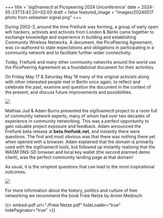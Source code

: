 +++
title = 'sig0namectl at Picopeering 2024 Unconference'
date = 2024-05-23T13:42:20+02:00
draft = false
featured_image = "images/20240517 photo from sebastian signal.png"
+++

During 2002-3, around the time Freifunk was forming, a group of early open wifi hackers, activists and activists from London & Berlin came together to exchange knowledge and experience in building and establishing Community Wireless Networks. A document, the PicoPeering Agreement, was co-authored to state expectations and obligations in participating in a community network and to facilitate further wider connectivity.

Today, Freifunk and many other community networks around the world use the PicoPeering Agreement as a foundational document for their activities.


On Friday May 17 & Saturday May 18 many of the original activists along with other interested people met in Berlin once again, to reflect and celebrate the past, examine and question the document in the context of the present, and discuss future improvements and possibilities.

<img class="special-img-class" src="/images/20240519 from Juergen over signal.jpeg" />

Mathias Jud & Adam Burns presented the sig0namectl project to a room full of community network experts, many of whom had over two decades of experience in community networking. This was a perfect opportunity to gain valuable project exposure and feedback. Adam announced the Freifunk beta release at **beta.freifunk.net**, and instantly there were questions. The first and most obvious was that there was nothing there yet when opened with a browser. Adam explained that the domain is primarily used with the sig0namectl tools, but followed up instantly realising that the WASM DNS-SD browser and local key wallet (the second planned demo client), was the perfect community landing page at that domain!

As usual, it is the simplest questions that can lead to the most inspirational outcomes.

<img class="special-img-class" src="/images/20240523 from James over signal-2024-05-23-142754.jpeg" />

For more information about the history, politics and culture of free networking we recommend the book Freie Netze by Armin Medosch 

{{< embed-pdf url="./Freie Netze.pdf" hideLoader="true" hidePaginator="true" >}}
